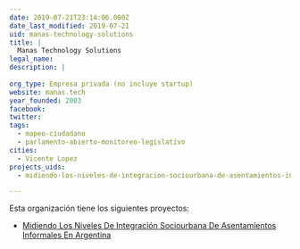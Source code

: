 ```yaml
---
date: 2019-07-21T23:14:06.000Z
date_last_modified: 2019-07-21
uid: manas-technology-solutions
title: |
  Manas Technology Solutions
legal_name: 
description: |
  
org_type: Empresa privada (no incluye startup)
website: manas.tech
year_founded: 2003
facebook: 
twitter: 
tags:
  - mapeo-ciudadano
  - parlamento-abierto-monitoreo-legislativo
cities: 
  - Vicente Lopez
projects_uids:
  - midiendo-los-niveles-de-integracion-sociourbana-de-asentamientos-informales-en-argentina

---
```


Esta organización tiene los siguientes proyectos:

- [Midiendo Los Niveles De Integración Sociourbana De Asentamientos Informales En Argentina](/proyectos/midiendo-los-niveles-de-integracion-sociourbana-de-asentamientos-informales-en-argentina)
